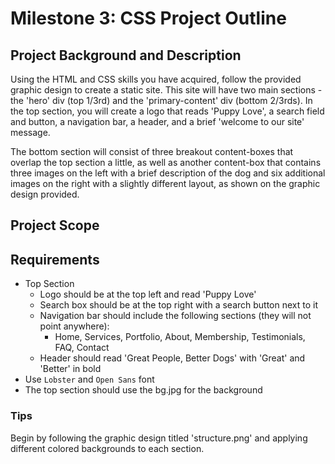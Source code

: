 # Milestone 3: CSS Project Outline

## Project Background and Description
Using the HTML and CSS skills you have acquired, follow the provided graphic design to create a static site. This site will have two main sections - the 'hero' div (top 1/3rd) and the 'primary-content' div (bottom 2/3rds). In the top section, you will create a logo that reads 'Puppy Love', a search field and button, a navigation bar, a header, and a brief 'welcome to our site' message. 

The bottom section will consist of three breakout content-boxes that overlap the top section a little, as well as another content-box that contains three images on the left with a brief description of the dog and six additional images on the right with a slightly different layout, as shown on the graphic design provided. 

## Project Scope

## Requirements
- Top Section
  - Logo should be at the top left and read 'Puppy Love'
  - Search box should be at the top right with a search button next to it
  - Navigation bar should include the following sections (they will not point anywhere): 
    - Home, Services, Portfolio, About, Membership, Testimonials, FAQ, Contact
  - Header should read 'Great People, Better Dogs' with 'Great' and 'Better' in bold
- Use `Lobster` and `Open Sans` font
- The top section should use the bg.jpg for the background

### Tips
Begin by following the graphic design titled 'structure.png' and applying different colored backgrounds to each section. 
